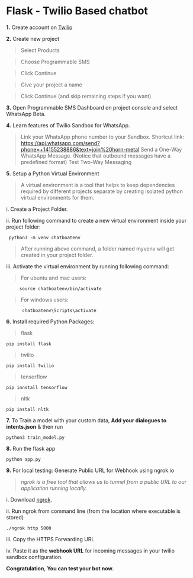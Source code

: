 # Flask - Twilio Based chatbot
**1.** Create account on [Twilio](https://www.twilio.com/try-twilio)


**2.** Create new project

   >Select Products
   
   >Choose Programmable SMS
   
   >Click Continue
   
   >Give your project a name
   
   >Click Continue (and skip remaining steps if you want)

**3.** Open Programmable SMS Dashboard on project console and select WhatsApp Beta.


**4.** Learn features of Twilio Sandbox for WhatsApp.

   >Link your WhatsApp phone number to your Sandbox.
   >Shortcut link: https://api.whatsapp.com/send?phone=+14155238886&text=join%20horn-metal
   >Send a One-Way WhatsApp Message. (Notice that outbound messages have a predefined format)
   >Test Two-Way Messaging


**5.** Setup a Python Virtual Environment

   >A virtual environment is a tool that helps to keep dependencies required by different projects separate by creating isolated python virtual environments for them.

   i. Create a Project Folder.

   ii. Run following command to create a new virtual environment inside your project folder:
    
     python3 -m venv chatboatenv
    
   >After running above command, a folder named myvenv will get created in your project folder.

   iii. Activate the virtual environment by running following command:
   
   >For ubuntu and mac users:

         source chatboatenv/bin/activate

   >For windows users:

          chatboatenv\Scripts\activate


**6.** Install required Python Packages:

   >flask
   
```pip install flask```
    
   >twilio

```pip install twilio```
    
   >tensorflow

```pip innstall tensorflow```

   >nltk
   
```pip install nltk```



**7.** To Train a model with your custom data, **Add your dialogues to intents.json** & then run

```python3 train_model.py```



**8.** Run the flask app

```python app.py```



**9.** For local testing: Generate Public URL for Webhook using ngrok.io

   >*ngrok is a free tool that allows us to tunnel from a public URL to our application running locally.*

   i. Download [ngrok](https://ngrok.com/download).

   ii. Run ngrok from command line (from the location where executable is stored)

```./ngrok http 5000```

   iii. Copy the HTTPS Forwarding URL

   iv. Paste it as the **webhook URL** for incoming messages in your twilio sandbox configuration. 


**Congratulation**, **You can test your bot now.**
